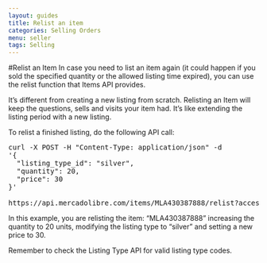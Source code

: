 ```yaml
---
layout: guides
title: Relist an item
categories: Selling Orders
menu: seller
tags: Selling
---
```


#Relist an Item
In case you need to list an item again (it could happen if you sold the specified quantity or the allowed listing time expired), you can use the relist function that Items API provides.

It’s different from creating a new listing from scratch. Relisting an Item will keep the questions, sells and visits your item had. It’s like extending the listing period with a new listing.

To relist a finished listing, do the following API call:

<pre class="terminal">
curl -X POST -H "Content-Type: application/json" -d
'{
  "listing_type_id": "silver",
  "quantity": 20,
  "price": 30
}'

https://api.mercadolibre.com/items/MLA430387888/relist?access_token=$ACCESS_TOKEN
</pre>
In this example, you are relisting the item: “MLA430387888” increasing the quantity to 20 units, modifying the listing type to “silver” and setting a new price to 30.

Remember to check the Listing Type API for valid listing type codes.

